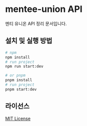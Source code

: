 # mentee-union API

멘티 유니온 API 정리 문서입니다.

## 설치 및 실행 방법

```bash
# npm
npm install
# run project
npm run start:dev

# or pnpm
pnpm install
# run project
pnpm start:dev
```

## 라이선스

[MIT License](https://github.com/kkn1125/mentees-union/blob/main/LICENSE)
